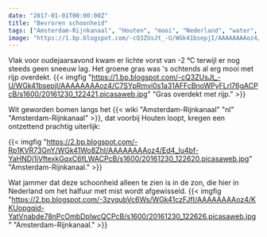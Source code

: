```yaml
---
date: "2017-01-01T00:00:00Z"
title: "Bevroren schoonheid"
tags: ["Amsterdam-Rijnkanaal", "Houten", "mooi", "Nederland", "water", "weer", "winter"]
image: "https://1.bp.blogspot.com/-cQ3ZUsJt_-U/WGk41bsepjI/AAAAAAAAoz4/C7SYpRmvi0s1a31AFFcBnoWPyFLrl76gACPcB/s1600/20161230_122421.picasaweb.jpg"
---
```


Vlak voor oudejaarsavond kwam er lichte vorst van -2 °C terwijl er nog steeds geen sneeuw lag. Het groene gras was 's ochtends al erg mooi met rijp overdekt.
{{< imgfig "https://1.bp.blogspot.com/-cQ3ZUsJt_-U/WGk41bsepjI/AAAAAAAAoz4/C7SYpRmvi0s1a31AFFcBnoWPyFLrl76gACPcB/s1600/20161230_122421.picasaweb.jpg" "Gras overdekt met rijp." >}}

Wit geworden bomen langs het {{< wiki "Amsterdam-Rijnkanaal" "nl" "Amsterdam-Rijnkanaal" >}}, dat voorbij Houten loopt, kregen een ontzettend prachtig uiterlijk:

<!--more-->

{{< imgfig "https://2.bp.blogspot.com/-Rp1KVR73GnY/WGk41Wo8ZhI/AAAAAAAAoz4/Ed4_lu4bf-YaHNDj1iVftexkGqxC6fLWACPcB/s1600/20161230_122620.picasaweb.jpg" "Amsterdam-Rijnkanaal." >}}

Wat jammer dat deze schoonheid alleen te zien is in de zon, die hier in Nederland om het halfuur met mist wordt afgewisseld.
{{< imgfig "https://2.bp.blogspot.com/-3zyqubVc6Ws/WGk41czFJfI/AAAAAAAAoz4/KKUopgqid-YatVnabde78nPcOmbDplwcQCPcB/s1600/20161230_122626.picasaweb.jpg" "Amsterdam-Rijnkanaal." >}}
